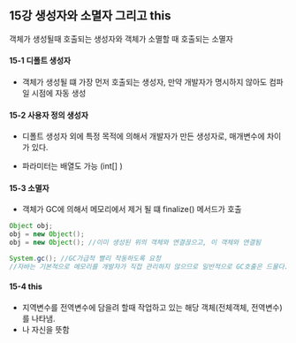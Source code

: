 ## 15강 생성자와 소멸자 그리고 this

객체가 생성될때 호출되는 생성자와 객체가 소멸할 때 호출되는 소멸자



#### 15-1 디폴트 생성자

+ 객체가 생성될 떄 가장 먼저 호출되는 생성자, 만약 개발자가 명시하지 않아도 컴파일 시점에 자동 생성





#### 15-2 사용자 정의 생성자

+ 디폴트 생성자 외에 특정 목적에 의해서 개발자가 만든 생성자로, 매개변수에 차이가 있다.

+ 파라미터는 배열도 가능 (int[] )





#### 15-3 소멸자

+ 객체가 GC에 의해서 메모리에서 제거 될 떄 finalize() 메서드가 호출

```java
Object obj;
obj = new Object();
obj = new Object(); //이미 생성된 위의 객체와 연결끊으고, 이 객체와 연결됨

System.gc(); //GC가급적 빨리 작동하도록 요청
//자바는 기본적으로 메모리를 개발자가 직접 관리하지 않으므로 일반적으로 GC호출은 드물다.

```





#### 15-4 this

+ 지역변수를 전역변수에 담을려 할때 작업하고 있는 해당 객체(전체객체, 전역변수)를 나타냄.
+ 나 자신을 뜻함
